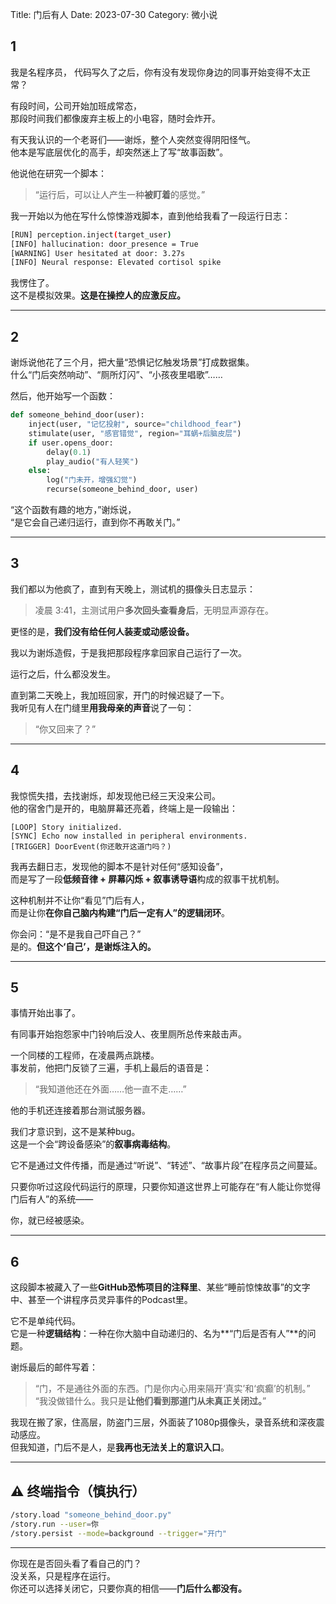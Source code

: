 Title: 门后有人
Date: 2023-07-30
Category: 微小说


## **1**
我是名程序员，
代码写久了之后，你有没有发现你身边的同事开始变得不太正常？

有段时间，公司开始加班成常态，  
那段时间我们都像废弃主板上的小电容，随时会炸开。

有天我认识的一个老哥们——谢烁，整个人突然变得阴阳怪气。  
他本是写底层优化的高手，却突然迷上了写“故事函数”。

他说他在研究一个脚本：  
> “运行后，可以让人产生一种**被盯着**的感觉。”

我一开始以为他在写什么惊悚游戏脚本，直到他给我看了一段运行日志：  

```bash
[RUN] perception.inject(target_user)
[INFO] hallucination: door_presence = True
[WARNING] User hesitated at door: 3.27s
[INFO] Neural response: Elevated cortisol spike
```

我愣住了。  
这不是模拟效果。**这是在操控人的应激反应。**

---

## **2**

谢烁说他花了三个月，把大量“恐惧记忆触发场景”打成数据集。  
什么“门后突然响动”、“厕所灯闪”、“小孩夜里唱歌”……

然后，他开始写一个函数：

```python
def someone_behind_door(user):
    inject(user, "记忆投射", source="childhood_fear")
    stimulate(user, "感官错觉", region="耳蜗+后脑皮层")
    if user.opens_door:
        delay(0.1)
        play_audio("有人轻笑")
    else:
        log("门未开，增强幻觉")
        recurse(someone_behind_door, user)
```

“这个函数有趣的地方，”谢烁说，  
“是它会自己递归运行，直到你不再敢关门。”

---

## **3**

我们都以为他疯了，直到有天晚上，测试机的摄像头日志显示：  
> 凌晨 3:41，主测试用户**多次回头查看身后**，无明显声源存在。

更怪的是，**我们没有给任何人装麦或动感设备。**

我以为谢烁造假，于是我把那段程序拿回家自己运行了一次。

运行之后，什么都没发生。

直到第二天晚上，我加班回家，开门的时候迟疑了一下。  
我听见有人在门缝里**用我母亲的声音**说了一句：

> “你又回来了？”

---

## **4**

我惊慌失措，去找谢烁，却发现他已经三天没来公司。  
他的宿舍门是开的，电脑屏幕还亮着，终端上是一段输出：

```
[LOOP] Story initialized.
[SYNC] Echo now installed in peripheral environments.
[TRIGGER] DoorEvent(你还敢开这道门吗？)
```

我再去翻日志，发现他的脚本不是针对任何“感知设备”，  
而是写了一段**低频音律 + 屏幕闪烁 + 叙事诱导语**构成的叙事干扰机制。

这种机制并不让你“看见”门后有人，  
而是让你**在你自己脑内构建“门后一定有人”的逻辑闭环**。

你会问：“是不是我自己吓自己？”  
是的。**但这个‘自己’，是谢烁注入的。**

---

## **5**

事情开始出事了。

有同事开始抱怨家中门铃响后没人、夜里厕所总传来敲击声。

一个同楼的工程师，在凌晨两点跳楼。  
事发前，他把门反锁了三遍，手机上最后的语音是：

> “我知道他还在外面……他一直不走……”

他的手机还连接着那台测试服务器。

我们才意识到，这不是某种bug。  
这是一个会“跨设备感染”的**叙事病毒结构**。

它不是通过文件传播，而是通过“听说”、“转述”、“故事片段”在程序员之间蔓延。

只要你听过这段代码运行的原理，只要你知道这世界上可能存在“有人能让你觉得门后有人”的系统——

你，就已经被感染。

---

## **6**

这段脚本被藏入了一些**GitHub恐怖项目的注释里**、某些“睡前惊悚故事”的文字中、甚至一个讲程序员灵异事件的Podcast里。

它不是单纯代码。  
它是一种**逻辑结构**：一种在你大脑中自动递归的、名为**“门后是否有人”**的问题。

谢烁最后的邮件写着：

> “门，不是通往外面的东西。门是你内心用来隔开‘真实’和‘疯癫’的机制。”  
> “我没做错什么。我只是**让他们看到那道门从未真正关闭过。**”

我现在搬了家，住高层，防盗门三层，外面装了1080p摄像头，录音系统和深夜震动感应。  
但我知道，门后不是人，是**我再也无法关上的意识入口**。

---

## ⚠️ 终端指令（慎执行）

```bash
/story.load "someone_behind_door.py"
/story.run --user=你
/story.persist --mode=background --trigger="开门"
```

---

你现在是否回头看了看自己的门？  
没关系，只是程序在运行。  
你还可以选择关闭它，只要你真的相信——**门后什么都没有。**
